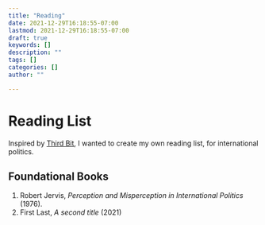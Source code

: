 ```yaml
---
title: "Reading"
date: 2021-12-29T16:18:55-07:00
lastmod: 2021-12-29T16:18:55-07:00
draft: true
keywords: []
description: ""
tags: []
categories: []
author: ""

---
```

# Reading List

Inspired by [Third Bit](https://third-bit.com/reading/), I wanted to create my own reading list, for international politics.

## Foundational Books

1. Robert Jervis, *Perception and Misperception in International Politics* (1976). 
2. First Last, *A second title* (2021)

<!--more-->
